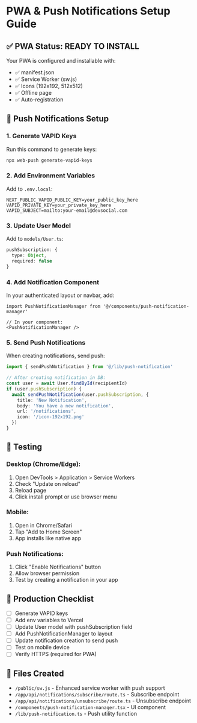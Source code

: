 # PWA & Push Notifications Setup Guide

## ✅ PWA Status: READY TO INSTALL

Your PWA is configured and installable with:
- ✅ manifest.json
- ✅ Service Worker (sw.js)
- ✅ Icons (192x192, 512x512)
- ✅ Offline page
- ✅ Auto-registration

## 🔔 Push Notifications Setup

### 1. Generate VAPID Keys

Run this command to generate keys:

```bash
npx web-push generate-vapid-keys
```

### 2. Add Environment Variables

Add to `.env.local`:

```env
NEXT_PUBLIC_VAPID_PUBLIC_KEY=your_public_key_here
VAPID_PRIVATE_KEY=your_private_key_here
VAPID_SUBJECT=mailto:your-email@devsocial.com
```

### 3. Update User Model

Add to `models/User.ts`:

```typescript
pushSubscription: {
  type: Object,
  required: false
}
```

### 4. Add Notification Component

In your authenticated layout or navbar, add:

```tsx
import PushNotificationManager from '@/components/push-notification-manager'

// In your component:
<PushNotificationManager />
```

### 5. Send Push Notifications

When creating notifications, send push:

```typescript
import { sendPushNotification } from '@/lib/push-notification'

// After creating notification in DB:
const user = await User.findById(recipientId)
if (user.pushSubscription) {
  await sendPushNotification(user.pushSubscription, {
    title: 'New Notification',
    body: 'You have a new notification',
    url: '/notifications',
    icon: '/icon-192x192.png'
  })
}
```

## 📱 Testing

### Desktop (Chrome/Edge):
1. Open DevTools > Application > Service Workers
2. Check "Update on reload"
3. Reload page
4. Click install prompt or use browser menu

### Mobile:
1. Open in Chrome/Safari
2. Tap "Add to Home Screen"
3. App installs like native app

### Push Notifications:
1. Click "Enable Notifications" button
2. Allow browser permission
3. Test by creating a notification in your app

## 🚀 Production Checklist

- [ ] Generate VAPID keys
- [ ] Add env variables to Vercel
- [ ] Update User model with pushSubscription field
- [ ] Add PushNotificationManager to layout
- [ ] Update notification creation to send push
- [ ] Test on mobile device
- [ ] Verify HTTPS (required for PWA)

## 📝 Files Created

- `/public/sw.js` - Enhanced service worker with push support
- `/app/api/notifications/subscribe/route.ts` - Subscribe endpoint
- `/app/api/notifications/unsubscribe/route.ts` - Unsubscribe endpoint
- `/components/push-notification-manager.tsx` - UI component
- `/lib/push-notification.ts` - Push utility function
